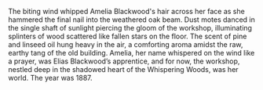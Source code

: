 The biting wind whipped Amelia Blackwood's hair across her face as she hammered the final nail into the weathered oak beam.  Dust motes danced in the single shaft of sunlight piercing the gloom of the workshop, illuminating splinters of wood scattered like fallen stars on the floor.  The scent of pine and linseed oil hung heavy in the air, a comforting aroma amidst the raw, earthy tang of the old building.  Amelia, her name whispered on the wind like a prayer,  was Elias Blackwood’s apprentice, and for now, the workshop, nestled deep in the shadowed heart of the Whispering Woods, was her world.  The year was 1887.
